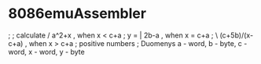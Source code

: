 # 8086emuAssembler

;
; calculate        /   a^2+x           , when x < c+a
;              y = |   2b-a            , when x = c+a
;                  \   (c+5b)/(x-c+a)  , when x > c+a
; positive numbers
; Duomenys a - word, b - byte, c - word, x - word, y - byte
